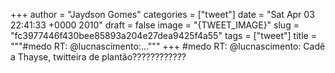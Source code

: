 
+++
author = "Jaydson Gomes"
categories = ["tweet"]
date = "Sat Apr 03 22:41:33 +0000 2010"
draft = false
image = "{TWEET_IMAGE}"
slug = "fc3977446f430bee85893a204e27dea9425f4a55"
tags = ["tweet"]
title = """#medo RT: @lucnascimento:..."""
+++
#medo RT: @lucnascimento: Cadê a Thayse, twitteira de plantão????????????
